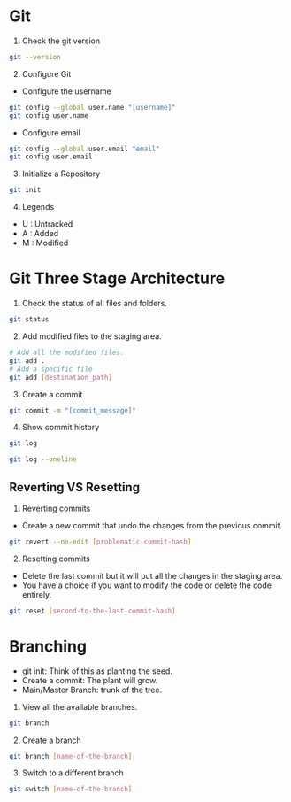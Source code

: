 # Git

1. Check the git version

```bash
git --version
```

2. Configure Git

- Configure the username

```bash
git config --global user.name "[username]"
git config user.name
```

- Configure email

```bash
git config --global user.email "email"
git config user.email
```

3. Initialize a Repository

```bash
git init
```

4. Legends

- U : Untracked
- A : Added
- M : Modified

# Git Three Stage Architecture

1. Check the status of all files and folders.

```bash
git status
```

2. Add modified files to the staging area.

```bash
# Add all the modified files.
git add .
# Add a specific file
git add [destination_path]
```

3. Create a commit

```bash
git commit -m "[commit_message]"
```

4. Show commit history

```bash
git log
```

```bash
git log --oneline
```

## Reverting VS Resetting
1. Reverting commits
- Create a new commit that undo the changes from the previous commit.
```bash
git revert --no-edit [problematic-commit-hash]
```

2. Resetting commits
- Delete the last commit but it will put all the changes in the staging area.
- You have a choice if you want to modify the code or delete the code entirely.
```bash
git reset [second-to-the-last-commit-hash]
```

# Branching
- git init: Think of this as planting the seed.
- Create a commit: The plant will grow.
- Main/Master Branch: trunk of the tree.

1. View all the available branches.
```bash
git branch
```
2. Create a branch
```bash
git branch [name-of-the-branch]
```
3. Switch to a different branch
```bash
git switch [name-of-the-branch]
```
